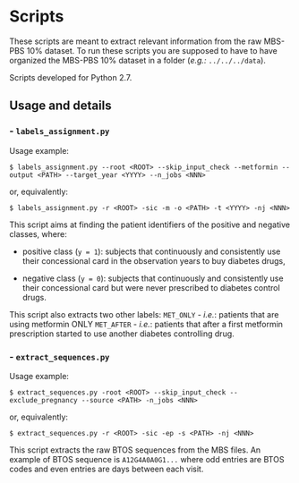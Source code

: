 # Scripts

These scripts are meant to extract relevant information from the raw MBS-PBS 10% dataset.
To run these scripts you are supposed to have to have organized the MBS-PBS 10% dataset in a folder (*e.g.:* `../../../data`).

Scripts developed for Python 2.7.

## Usage and details
### - `labels_assignment.py`

Usage example:

`$ labels_assignment.py --root <ROOT> --skip_input_check --metformin --output <PATH> --target_year <YYYY> --n_jobs <NNN>`

or, equivalently:

`$ labels_assignment.py -r <ROOT> -sic -m -o <PATH> -t <YYYY> -nj <NNN>`

This script aims at finding the patient identifiers of the positive and negative
classes, where:
+ positive class (`y = 1`): subjects that continuously and consistently use
  their concessional card in the observation years to buy diabetes drugs,
- negative class (`y = 0`): subjects that continuously and consistently use
  their concessional card but were never prescribed to diabetes control drugs.

 This script also extracts two other labels:
 `MET_ONLY` - *i.e.*: patients that are using metformin ONLY
 `MET_AFTER` - *i.e.*: patients that after a first metformin prescription started to use another diabetes controlling drug.

### - `extract_sequences.py`

Usage example:

`$ extract_sequences.py -root <ROOT> --skip_input_check --exclude_pregnancy --source <PATH> -n_jobs <NNN>`

or, equivalently:

`$ extract_sequences.py -r <ROOT> -sic -ep -s <PATH> -nj <NNN>`

This script extracts the raw BTOS sequences from the MBS files. An example of
BTOS sequence is `A12G4A0A0G1...` where odd entries are BTOS codes
and even entries are days between each visit.
